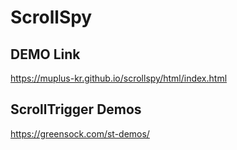 # ScrollSpy

## DEMO Link

<https://muplus-kr.github.io/scrollspy/html/index.html>

## ScrollTrigger Demos

<https://greensock.com/st-demos/>
